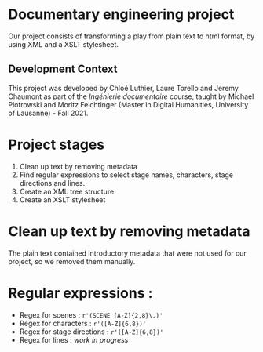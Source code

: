 # Documentary engineering project
Our project consists of transforming a play from plain text to html format, by using XML and a XSLT stylesheet. 

## Development Context
This project was developed by Chloé Luthier, Laure Torello and Jeremy Chaumont as part of the _Ingénierie documentaire_ course, taught by Michael Piotrowski and Moritz Feichtinger (Master in Digital Humanities, University of Lausanne) - Fall 2021.

# Project stages
1. Clean up text by removing metadata
2. Find regular expressions to select stage names, characters,
stage directions and lines.
3. Create an XML tree structure
4. Create an XSLT stylesheet

# Clean up text by removing metadata
The plain text contained introductory metadata that were not used for our project,
so we removed them manually.

# Regular expressions :
- Regex for scenes : `r'(SCENE [A-Z]{2,8}\.)'`
- Regex for characters : `r'([A-Z]{6,8})'`
- Regex for stage directions : `r'([A-Z]{6,8})'`
- Regex for lines : _work in progress_

